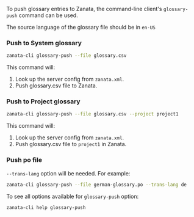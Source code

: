 To push glossary entries to Zanata, the command-line client's `glossary-push` command can be used.

The source language of the glossary file should be in `en-US`

### Push to System glossary

```bash
zanata-cli glossary-push --file glossary.csv
```

This command will:

1. Look up the server config from `zanata.xml`.
2. Push glossary.csv file to Zanata.

### Push to Project glossary

```bash
zanata-cli glossary-push --file glossary.csv --project project1
```

This command will:

1. Look up the server config from `zanata.xml`.
2. Push glossary.csv file to `project1` in Zanata.


### Push po file

`--trans-lang` option will be needed.
For example:

```bash
zanata-cli glossary-push --file german-glossary.po --trans-lang de
```

To see all options available for `glossary-push` option:
```bash
zanata-cli help glossary-push
```